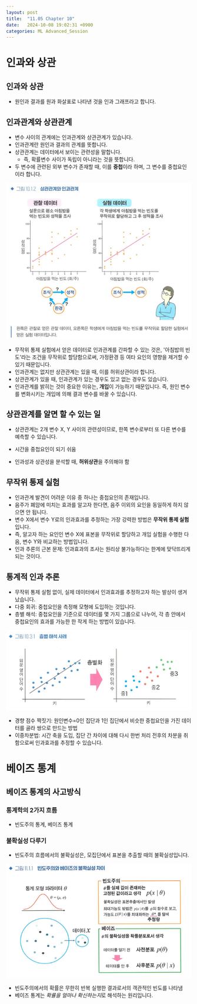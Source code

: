 ```yaml
---
layout: post
title:  "11.05 Chapter 10"
date:   2024-10-08 19:02:31 +0900
categories: ML Advanced_Session
---
```


# 인과와 상관

## 인과와 상관
* 원인과 결과를 원과 화살표로 나타낸 것을 인과 그래프라고 합니다.

## 인과관계와 상관관계
* 변수 사이의 관계에는 인과관계와 상관관계가 있습니다.
* 인과관계란 원인과 결과의 관계를 뜻합니다.
* 상관관계는 데이터에서 보이는 관련성을 말합니다.
    * 즉, 확률변수 사이가 독립이 아니라는 것을 뜻합니다.
* 두 변수에 관련된 외부 변수가 존재할 때, 이를 **중첩**이라 하며, 그 변수를 중첩요인이라 합니다.

![인과관계와 상관관계](/assets/img/sample/65.png)

* 무작위 통제 실험에서 얻은 데이터로 인과관계를 간파할 수 있는 것은, '아침밥의 빈도'라는 조건을 무작위로 할당함으로써, 가정환경 등 여타 요인의 영향을 제거할 수 있기 때문입니다.
* 인과관계는 없지만 상관관계는 있을 때, 이를 허위상관이라 합니다.
* 상관관계가 있을 때, 인과관계가 있는 경우도 있고 없는 경우도 있습니다.
* 인과관계를 밝히는 것이 중요한 이유는, **개입**이 가능하기 때문입니다. 즉, 원인 변수를 변화시키는 개입에 의해 결과 변수를 바꿀 수 있습니다.

## 상관관계를 알면 할 수 있는 일
* 상관관계는 2개 변수 X, Y 사이의 관련성이므로, 한쪽 변수로부터 또 다른 변수를 예측할 수 있습니다.

* 시간을 중첩요인이 되기 쉬움
* 인과성과 상관성을 분석할 때, **허위상관**을 주의해야 함

## 무작위 통제 실험
* 인과관계 발견이 어려운 이유 중 하나는 중첩요인의 존재입니다.
* 음주가 폐암에 미치는 효과를 알고자 한다면, 음주 이외의 요인을 동일하게 하지 않으면 안 됩니다.
* 변수 X에서 변수 Y로의 인과효과를 추정하는 가장 강력한 방법은 **무작위 통제 실험**입니다.
* 즉, 알고자 하는 요인인 변수 X에 표본을 무작위로 할당하고 개입 실험을 수행한 다음, 변수 Y와 비교하는 방법입니다.
* 인과 추론의 근본 문제: 인과효과의 조사는 원리상 불가능하다는 한계에 맞닥뜨리게 되는 것이다.

## 통계적 인과 추론
* 무작위 통제 실험 없이, 실제 데이터에서 인과효과를 추정하고자 하는 발상이 생겨났습니다.
* 다중 회귀: 중첩요인을 측정해 모형에 도입하는 것입니다.
* 층별 해석: 중첩요인을 기준으로 데이터를 몇 가지 그룹으로 나누어, 각 층 안에서 중첩요인의 효과를 가능한 한 작게 하는 방법이 있습니다.

![층별 해석](/assets/img/sample/66.png)

* 경향 점수 짝짓기: 원인변수=0인 집단과 1인 집단에서 비슷한 중첩요인을 가진 데이터를 골라 쌍으로 만드는 방법
* 이중차분법: 시간 축을 도입, 집단 간 차이에 대해 다시 한번 처리 전후의 차분을 취함으로써 인과효과를 추정할 수 있습니다.

# 베이즈 통계
## 베이즈 통계의 사고방식
### 통계학의 2가지 흐름
* 빈도주의 통계, 베이즈 통계

### 불확실성 다루기
* 빈도주의 흐름에서의 불확실성은, 모집단에서 표본을 추출할 때의 불확실성입니다.

![불확실성](/assets/img/sample/67.png)

* 빈도주의에서의 확률은 무한히 반복 실행한 결과로서의 객관적인 빈도를 나타냄
* 베이즈 통계는 *확률을 얼마나 확신하는지*로 해석하는 원리입니다.